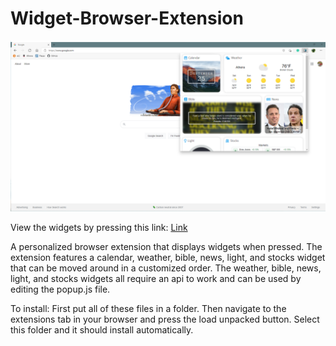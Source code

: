 # Widget-Browser-Extension

![Image](https://github.com/OReynolds123/Widget-Browser-Extension/blob/main/image.png?raw=true)

View the widgets by pressing this link: [Link](https://oreynolds123.github.io/Widget-Browser-Extension/)

A personalized browser extension that displays widgets when pressed. The extension features a calendar, weather, bible, news, light, and stocks widget that can be moved around in a customized order. The weather, bible, news, light, and stocks widgets all require an api to work and can be used by editing the popup.js file.

To install: First put all of these files in a folder. Then navigate to the extensions tab in your browser and press the load unpacked button. Select this folder and it should install automatically. 
